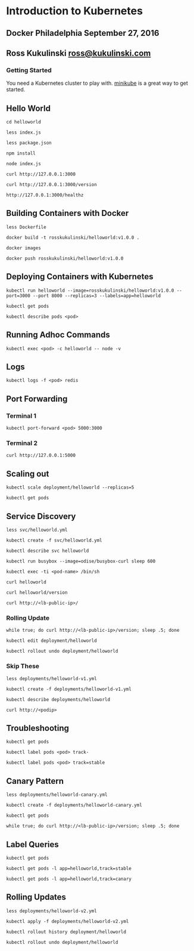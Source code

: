 # Introduction to Kubernetes
## Docker Philadelphia September 27, 2016
## Ross Kukulinski <ross@kukulinski.com>

### Getting Started

You need a Kubernetes cluster to play with.  [minikube](https://github.com/kubernetes/minikube) is a great way to get started.

## Hello World

```
cd helloworld
```

```
less index.js
```

```
less package.json
```

```
npm install
```

```
node index.js
```

```
curl http://127.0.0.1:3000
```

```
curl http://127.0.0.1:3000/version
```

```
http://127.0.0.1:3000/healthz
```

## Building Containers with Docker

```
less Dockerfile
```

```
docker build -t rosskukulinski/helloworld:v1.0.0 .
```

```
docker images
```

```
docker push rosskukulinski/helloworld:v1.0.0
```

## Deploying Containers with Kubernetes


```
kubectl run helloworld --image=rosskukulinski/helloworld:v1.0.0 --port=3000 --port 8000 --replicas=3 --labels=app=helloworld
```

```
kubectl get pods
```

```
kubectl describe pods <pod>
```

## Running Adhoc Commands
```
kubectl exec <pod> -c helloworld -- node -v
```

## Logs
```
kubectl logs -f <pod> redis
```

## Port Forwarding

### Terminal 1
```
kubectl port-forward <pod> 5000:3000
```

### Terminal 2
```
curl http://127.0.0.1:5000
```

## Scaling out
```
kubectl scale deployment/helloworld --replicas=5
```

```
kubectl get pods
```

## Service Discovery

```
less svc/helloworld.yml
```

```
kubectl create -f svc/helloworld.yml
```

```
kubectl describe svc helloworld
```

```
kubectl run busybox --image=odise/busybox-curl sleep 600
```

```
kubectl exec -ti <pod-name> /bin/sh
```

```
curl helloworld
```

```
curl helloworld/version
```

```
curl http://<lb-public-ip>/
```

### Rolling Update

```
while true; do curl http://<lb-public-ip>/version; sleep .5; done
```

```
kubectl edit deployment/helloworld
```

```
kubectl rollout undo deployment/helloworld
```

### Skip These
```
less deployments/helloworld-v1.yml
```

```
kubectl create -f deployments/helloworld-v1.yml
```

```
kubectl describe deployments/helloworld
```

```
curl http://<podip>
```




## Troubleshooting

```
kubectl get pods
```

```
kubectl label pods <pod> track-
```

```
kubectl label pods <pod> track=stable
```


## Canary Pattern

```
less deployments/helloworld-canary.yml
```

```
kubectl create -f deployments/helloworld-canary.yml
```

```
kubectl get pods
```

```
while true; do curl http://<lb-public-ip>/version; sleep .5; done
```

## Label Queries

```
kubectl get pods
```

```
kubectl get pods -l app=helloworld,track=stable
```

```
kubectl get pods -l app=helloworld,track=canary
```

## Rolling Updates

```
less deployments/helloworld-v2.yml
```

```
kubectl apply -f deployments/helloworld-v2.yml
```

```
kubectl rollout history deployment/helloworld
```

```
kubectl rollout undo deployment/helloworld
```
